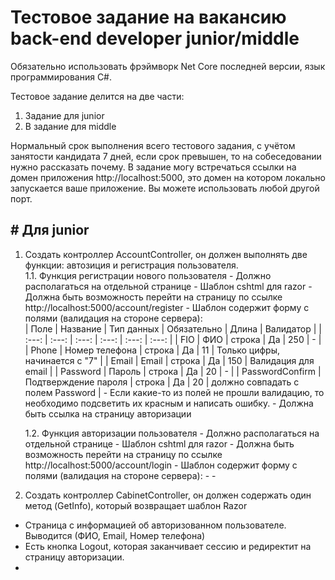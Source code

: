 # Тестовое задание на вакансию back-end developer junior/middle

Обязательно использовать фрэймворк Net Core последней версии, язык программирования C#.

Тестовое задание делится на две части:
1. Задание для junior 
2. В задание для middle 

Нормальный срок выполнения всего тестового задания, с учётом занятости кандидата 7 дней, если срок превышен, то на собеседовании нужно рассказать почему.
В задание могу встречаться ссылки на домен приложения http://localhost:5000, это домен на котором локально запускается ваше приложение. Вы можете использовать любой другой порт. 

## # Для junior

1. Создать контроллер AccountController, он должен выполнять две функции: автозиция и регистрация пользователя.  
    1.1. Функция регистрации нового пользователя 
        - Должно располагаться на отдельной странице
        - Шаблон cshtml для razor
        - Должна быть возможность перейти на страницу по ссылке http://localhost:5000/account/register
        - Шаблон содержит форму с полями (валидация на стороне сервера):   
          | Поле | Название | Тип данных | Обязательно | Длина | Валидатор |
          | :---: | :---: | :---: | :---: | :---: | :---: |
          | FIO | ФИО | строка | Да | 250 | - |
          | Phone | Номер телефона | строка | Да | 11 | Только цифры, начинается с "7" |
          | Email | Email | строка | Да | 150 | Валидация для email |
          | Password | Пароль | строка | Да | 20 | - |
          | PasswordConfirm | Подтверждение пароля | строка | Да | 20 | должно совпадать с полем Password |
        - Если какие-то из полей не прошли валидацию, то необходимо подсветить их красным и написать ошибку.
        - Должна быть ссылка на страницу авторизации  
    
    1.2. Функция авторизации пользователя
        - Должно располагаться на отдельной странице
        - Шаблон cshtml для razor
        - Должна быть возможность перейти на страницу по ссылке http://localhost:5000/account/login
        - Шаблон содержит форму с полями (валидация на стороне сервера):
          - 
        - 
    
2. Создать контроллер CabinetController, он должен содержать один метод (GetInfo), который возвращает шаблон Razor
  - Страница с информацией об авторизованном пользователе. Выводится (ФИО, Email, Номер телефона)
  - Есть кнопка Logout, которая заканчивает сессию и редиректит на страницу авторизации.
  - 
